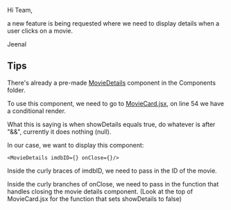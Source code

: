 Hi Team,

a new feature is being requested where we need to display details when a user clicks on a movie.

Jeenal

## Tips

There's already a pre-made [MovieDetails](../src/components/MovieDetails.jsx) component in the Components folder. 

To use this component, we need to go to [MovieCard.jsx](../src/components/MovieCard.jsx), on line 54 we have a conditional render.

What this is saying is when showDetails equals true, do whatever is after "&&", currently it does nothing (null).

In our case, we want to display this component:

`<MovieDetails imdbID={} onClose={}/>`

Inside the curly braces of imdbID, we need to pass in the ID of the movie.

Inside the curly branches of onClose, we need to pass in the function that handles closing the movie details component. (Look at the top of MovieCard.jsx for the function that sets showDetails to false)